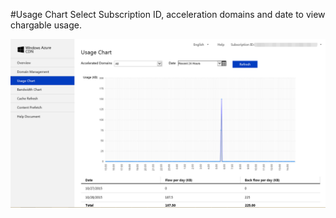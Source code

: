 #Usage Chart
Select Subscription ID, acceleration domains and date to view chargable usage.

![013](images/013.png)

